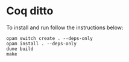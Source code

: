 # Coq ditto

To install and run follow the instructions below:
```shell
opam switch create . --deps-only
opam install . --deps-only
dune build
make
```
